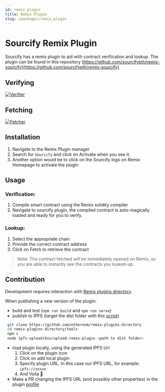 ```yaml
---
id: remix_plugin
title: Remix Plugin
slug: /packages/remix_plugin
---
```


# Sourcify Remix Plugin

Sourcify has a remix plugin to aid with contract verification and lookup.
The plugin can be found in this repository [https://github.com/sourcifyeth/remix-sourcify](https://github.com/sourcifyeth/remix-sourcify)

## Verifying
[![Verifier](https://cdn.loom.com/sessions/thumbnails/b203977174b3444ea5b223ae45250580-with-play.gif)](https://www.loom.com/share/b203977174b3444ea5b223ae45250580 "Verifier")

## Fetching
[![Fetcher](https://cdn.loom.com/sessions/thumbnails/5b6cb81a9fae4dd1ad3cee6a1e658af1-with-play.gif)](https://www.loom.com/share/5b6cb81a9fae4dd1ad3cee6a1e658af1 "Fetcher")

## Installation
1. Navigate to the Remix Plugin manager
2. Search for `Sourcify` and click on Activate when you see it.
3. Another option would be to click on the Sourcify logo on Remix Homepage to activate the plugin

## Usage

### Verification:
1. Compile smart contract using the Remix solidity compiler
2. Navigate to sourcify plugin, the compiled contract is auto-magically loaded and ready for you to verify.

### Lookup:
1. Select the appropriate chain
2. Provide the correct contract address
3. Click on Fetch to retrieve the contract

> Note: The contract fetched will be immediately opened on Remix, so you are able to instantly see the contracts you looked-up.

## Contribution

Development requires interaction with [Remix plugins directory](https://github.com/ethereum/remix-plugins-directory).

When publishing a new version of the plugin:
 - build and test (`npm run build` and `npm run serve`)
 - publish to IPFS (target the dist folder with this [script](https://github.com/ethereum/remix-plugins-directory/blob/master/tools/ipfs-upload/bin/upload-remix-plugin))

 ```bash
  git clone https://github.com/ethereum/remix-plugins-directory
  cd remix-plugins-directory/tools
  npm i
  node ipfs-upload/bin/upload-remix-plugin <path to dist folder>
 ```

 - load plugin locally, using the generated IPFS Url
    1. Click on the plugin icon
    2. Click on add local plugin
    3. Specify plugin URL. In this case our IPFS URL, for example: `ipfs://xxxxx`
    4. And Voila 🎉
 - Make a PR changing the IPFS URL (and possibly other properties) in the plugin [profile](https://github.com/ethereum/remix-plugins-directory/blob/master/plugins/source-verifier/profile.json)